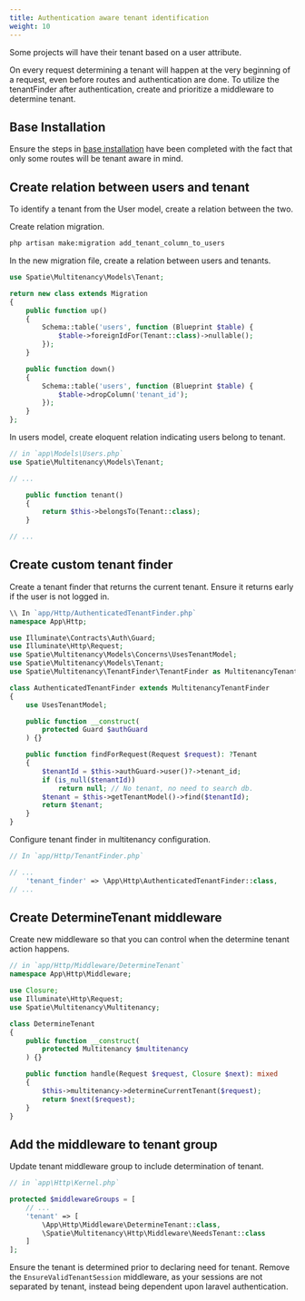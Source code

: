 ```yaml
---
title: Authentication aware tenant identification
weight: 10
---
```


Some projects will have their tenant based on a user attribute.

On every request determining a tenant will happen at the very beginning of a request, even before routes and authentication are done. To utilize the tenantFinder after authentication, create and prioritize a middleware to determine tenant.

## Base Installation

Ensure the steps in [base installation](/docs/laravel-multitenancy/v2/installation/base-installation) have been completed with the fact that only some routes will be tenant aware in mind.

## Create relation between users and tenant

To identify a tenant from the User model, create a relation between the two.

Create relation migration.

```bash
php artisan make:migration add_tenant_column_to_users
```

In the new migration file, create a relation between users and tenants.

```php
use Spatie\Multitenancy\Models\Tenant;

return new class extends Migration
{
    public function up()
    {
        Schema::table('users', function (Blueprint $table) {
            $table->foreignIdFor(Tenant::class)->nullable();
        });
    }

    public function down()
    {
        Schema::table('users', function (Blueprint $table) {
            $table->dropColumn('tenant_id');
        });
    }
};
```

In users model, create eloquent relation indicating users belong to tenant.

```php
// in `app\Models\Users.php`
use Spatie\Multitenancy\Models\Tenant;

// ...

    public function tenant()
    {
        return $this->belongsTo(Tenant::class);
    }

// ...
```

## Create custom tenant finder

Create a tenant finder that returns the current tenant. Ensure it returns early if the user is not logged in.

```php
\\ In `app/Http/AuthenticatedTenantFinder.php`
namespace App\Http;

use Illuminate\Contracts\Auth\Guard;
use Illuminate\Http\Request;
use Spatie\Multitenancy\Models\Concerns\UsesTenantModel;
use Spatie\Multitenancy\Models\Tenant;
use Spatie\Multitenancy\TenantFinder\TenantFinder as MultitenancyTenantFinder;

class AuthenticatedTenantFinder extends MultitenancyTenantFinder
{
    use UsesTenantModel;

    public function __construct(
        protected Guard $authGuard
    ) {}

    public function findForRequest(Request $request): ?Tenant
    {
        $tenantId = $this->authGuard->user()?->tenant_id;
        if (is_null($tenantId))
            return null; // No tenant, no need to search db.
        $tenant = $this->getTenantModel()->find($tenantId);
        return $tenant;
    }
}
```

Configure tenant finder in multitenancy configuration.

```php
// In `app/Http/TenantFinder.php`

// ...
    'tenant_finder' => \App\Http\AuthenticatedTenantFinder::class,
// ...

```

## Create DetermineTenant middleware

Create new middleware so that you can control when the determine tenant action happens.

```php
// in `app/Http/Middleware/DetermineTenant`
namespace App\Http\Middleware;

use Closure;
use Illuminate\Http\Request;
use Spatie\Multitenancy\Multitenancy;

class DetermineTenant
{
    public function __construct(
        protected Multitenancy $multitenancy
    ) {}

    public function handle(Request $request, Closure $next): mixed
    {
        $this->multitenancy->determineCurrentTenant($request);
        return $next($request);
    }
}
```

## Add the middleware to tenant group

Update tenant middleware group to include determination of tenant.

```php
// in `app\Http\Kernel.php`

protected $middlewareGroups = [
    // ...
    'tenant' => [
        \App\Http\Middleware\DetermineTenant::class,
        \Spatie\Multitenancy\Http\Middleware\NeedsTenant::class
    ]
];
```

Ensure the tenant is determined prior to declaring need for tenant. Remove the `EnsureValidTenantSession` middleware, as your sessions are not separated by tenant, instead being dependent upon laravel authentication.
